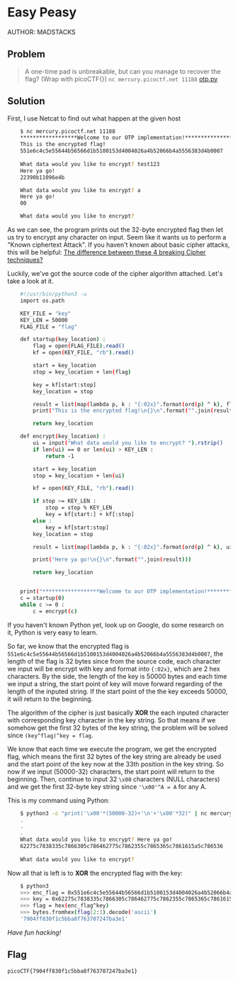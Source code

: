 # Easy Peasy
AUTHOR: MADSTACKS
## Problem
> A one-time pad is unbreakable, but can you manage to recover the flag? (Wrap with picoCTF{}) `nc mercury.picoctf.net 11188` [otp.py](https://github.com/Henry1601/PicoCTF-Writeup/blob/main/Cryptography/Easy%20Peasy/otp.py)
## Solution
First, I use Netcat to find out what happen at the given host
```bash
	$ nc mercury.picoctf.net 11188
	******************Welcome to our OTP implementation!******************
	This is the encrypted flag!
	551e6c4c5e55644b56566d1b5100153d4004026a4b52066b4a5556383d4b0007
	
	What data would you like to encrypt? test123
	Here ya go!
	22390b11096e4b

	What data would you like to encrypt? a
	Here ya go!
	00

	What data would you like to encrypt?
```
As we can see, the program prints out the 32-byte encrypted flag then let us try to encrypt any character on input. Seem like it wants us to perform a "Known ciphertext Attack". If you haven't known about basic cipher attacks, this will be helpful: [The difference between these 4 breaking Cipher techniques?](https://crypto.stackexchange.com/questions/13274/the-difference-between-these-4-breaking-cipher-techniques)

Luckily, we've got the source code of the cipher algorithm attached. Let's take a look at it.
```bash
	#!/usr/bin/python3 -u
	import os.path

	KEY_FILE = "key"
	KEY_LEN = 50000
	FLAG_FILE = "flag"

	def startup(key_location) :
		flag = open(FLAG_FILE).read()
		kf = open(KEY_FILE, "rb").read()

		start = key_location
		stop = key_location + len(flag)

		key = kf[start:stop]
		key_location = stop

		result = list(map(lambda p, k : "{:02x}".format(ord(p) ^ k), flag, key))
		print("This is the encrypted flag!\n{}\n".format("".join(result)))

		return key_location

	def encrypt(key_location) :
		ui = input("What data would you like to encrypt? ").rstrip()
		if len(ui) == 0 or len(ui) > KEY_LEN :
			return -1

		start = key_location
		stop = key_location + len(ui)

		kf = open(KEY_FILE, "rb").read()

		if stop >= KEY_LEN :
			stop = stop % KEY_LEN
			key = kf[start:] + kf[:stop]
		else :
			key = kf[start:stop]
		key_location = stop

		result = list(map(lambda p, k : "{:02x}".format(ord(p) ^ k), ui, key))

		print("Here ya go!\n{}\n".format("".join(result)))

		return key_location


	print("******************Welcome to our OTP implementation!******************")
	c = startup(0)
	while c >= 0 :
		c = encrypt(c)
```
If you haven't known Python yet, look up on Google, do some research on it, Python is very easy to learn.

So far, we know that the encrypted flag is `551e6c4c5e55644b56566d1b5100153d4004026a4b52066b4a5556383d4b0007`, the length of the flag is 32 bytes since from the source code, each character we input will be encrypt with key and format into `{:02x}`, which are 2 hex characters. By the side, the length of the key is 50000 bytes and each time we input a string, the start point of key will move forward regarding of the length of the inputed string. If the start point of the the key exceeds 50000, it will return to the beginning.

The algorithm of the cipher is just basically **XOR** the each inputed character with corresponding key character in the key string. So that means if we somehow get the first 32 bytes of the key string, the problem will be solved since `(key^flag)^key = flag`.

We know that each time we execute the program, we get the encrypted flag, which means the first 32 bytes of the key string are already be used and the start point of the key now at the 33th position in the key string. So now if we input (50000-32) characters, the start point will return to the beginning. Then, continue to input 32 `\x00` characters (NULL characters) and we get the first 32-byte key string since `'\x00'^A = A` for any A.

This is my command using Python:
```bash
	$ python3 -c "print('\x00'*(50000-32)+'\n'+'\x00'*32)" | nc mercury.picoctf.net 11188
	.
	.
	.
	What data would you like to encrypt? Here ya go!
	62275c7838335c7866305c786462775c7862355c7865365c7861615a5c786536
	
	What data would you like to encrypt?	
```
Now all that is left is to **XOR** the encrypted flag with the key:
```bash
	$ python3
	>>> enc_flag = 0x551e6c4c5e55644b56566d1b5100153d4004026a4b52066b4a5556383d4b0007
	>>> key = 0x62275c7838335c7866305c786462775c7862355c7865365c7861615a5c786536
	>>> flag = hex(enc_flag^key)
	>>> bytes.fromhex(flag[2:]).decode('ascii')
	'7904ff830f1c5bba8f763707247ba3e1'
```

*Have fun hacking!*
## Flag
`picoCTF{7904ff830f1c5bba8f763707247ba3e1}`
